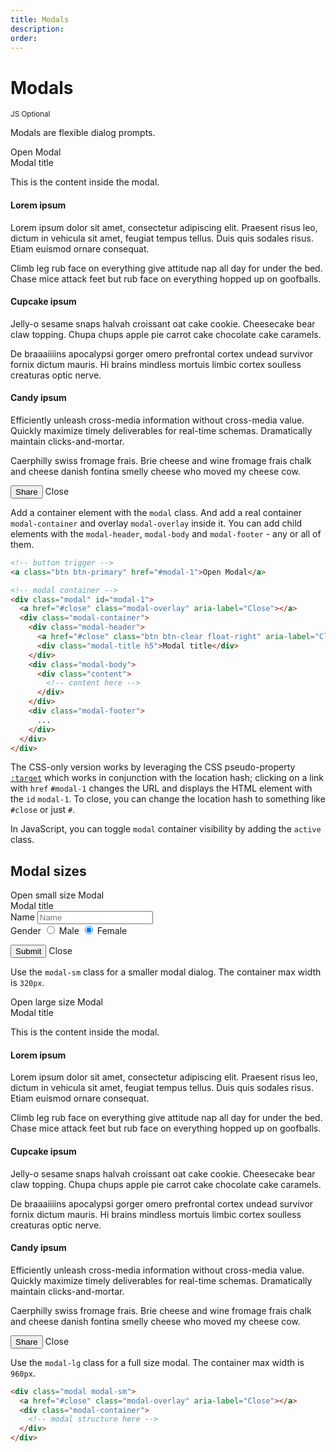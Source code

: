 ```yaml
---
title: Modals
description: 
order: 
---
```


# Modals

<small class="label label-secondary">JS Optional</small>

Modals are flexible dialog prompts.

<div class="vp-raw docs-demo columns">
  <div class="column">
    <a class="btn btn-primary" @click.prevent="$refs.modal1.classList.add('active')">Open Modal</a>
    <div class="modal" ref="modal1">
      <a class="modal-overlay" aria-label="Close" @click.prevent="$refs.modal1.classList.remove('active')"></a>
      <div class="modal-container">
        <div class="modal-header">
          <a class="btn btn-clear float-right" aria-label="Close" @click.prevent="$refs.modal1.classList.remove('active')"></a>
          <div class="modal-title h5">Modal title</div>
        </div>
        <div class="modal-body">
          <div class="content">
            <p>This is the content inside the modal.</p>
            <h4>Lorem ipsum</h4>
            <p>Lorem ipsum dolor sit amet, consectetur adipiscing elit. Praesent risus leo, dictum in vehicula sit amet, feugiat tempus tellus. Duis quis sodales risus. Etiam euismod ornare consequat.</p>
            <p>Climb leg rub face on everything give attitude nap all day for under the bed. Chase mice attack feet but rub face on everything hopped up on goofballs.</p>
            <h4>Cupcake ipsum</h4>
            <p>Jelly-o sesame snaps halvah croissant oat cake cookie. Cheesecake bear claw topping. Chupa chups apple pie carrot cake chocolate cake caramels.</p>
            <p>De braaaiiiins apocalypsi gorger omero prefrontal cortex undead survivor fornix dictum mauris. Hi brains mindless mortuis limbic cortex soulless creaturas optic nerve.</p>
            <h4>Candy ipsum</h4>
            <p>Efficiently unleash cross-media information without cross-media value. Quickly maximize timely deliverables for real-time schemas. Dramatically maintain clicks-and-mortar.</p>
            <p>Caerphilly swiss fromage frais. Brie cheese and wine fromage frais chalk and cheese danish fontina smelly cheese who moved my cheese cow.</p>
          </div>
        </div>
        <div class="modal-footer">
          <button class="btn btn-primary">Share</button>
          <a class="btn btn-link" @click.prevent="$refs.modal1.classList.remove('active')">Close</a>
        </div>
      </div>
    </div>
  </div>
</div>

Add a container element with the `modal` class. And add a real container `modal-container` and overlay `modal-overlay` inside it. You can add child elements with the `modal-header`, `modal-body` and `modal-footer` \- any or all of them.


```html
<!-- button trigger -->
<a class="btn btn-primary" href="#modal-1">Open Modal</a>

<!-- modal container -->
<div class="modal" id="modal-1">
  <a href="#close" class="modal-overlay" aria-label="Close"></a>
  <div class="modal-container">
    <div class="modal-header">
      <a href="#close" class="btn btn-clear float-right" aria-label="Close"></a>
      <div class="modal-title h5">Modal title</div>
    </div>
    <div class="modal-body">
      <div class="content">
        <!-- content here -->
      </div>
    </div>
    <div class="modal-footer">
      ...
    </div>
  </div>
</div>
```

The CSS-only version works by leveraging the CSS pseudo-property [`:target`](https://developer.mozilla.org/en-US/docs/Web/CSS/:target) which works in conjunction with the location hash; clicking on a link with `href` `#modal-1` changes the URL and displays the HTML element with the `id` `modal-1`. To close, you can change the location hash to something like `#close` or just `#`.

In JavaScript, you can toggle `modal` container visibility by adding the `active` class.

## Modal sizes

<div class="vp-raw docs-demo columns">
  <div class="column col-6 col-xs-12">
    <a class="btn btn-primary" @click.prevent="$refs.modal2.classList.add('active')">Open small size Modal</a>
    <div class="modal modal-sm" ref="modal2">
      <a class="modal-overlay" aria-label="Close" @click.prevent="$refs.modal2.classList.remove('active')"></a>
      <div class="modal-container">
        <div class="modal-header"><a class="btn btn-clear float-right" aria-label="Close" @click.prevent="$refs.modal2.classList.remove('active')"></a>
          <div class="modal-title h5">Modal title</div>
        </div>
        <div class="modal-body">
          <div class="content">
            <form>
              <div class="form-group">
                <label class="form-label" for="input-example-7">Name</label>
                <input class="form-input" id="input-example-7" type="text" placeholder="Name">
              </div>
              <div class="form-group">
                <label class="form-label">Gender</label>
                <label class="form-radio">
                  <input type="radio" name="gender"><i class="form-icon"></i> Male
                </label>
                <label class="form-radio">
                  <input type="radio" name="gender" checked=""><i class="form-icon"></i> Female
                </label>
              </div>
            </form>
          </div>
        </div>
        <div class="modal-footer">
          <button class="btn btn-primary">Submit</button>
          <a class="btn btn-link" aria-label="Close" @click.prevent="$refs.modal2.classList.remove('active')">Close</a>
        </div>
      </div>
    </div>
  </div>
</div>

Use the `modal-sm` class for a smaller modal dialog. The container max width is `320px`.

<div class="vp-raw docs-demo columns">
  <div class="column">
    <a class="btn btn-primary" @click.prevent="$refs.modal3.classList.add('active')">Open large size Modal</a>
    <div class="modal modal-lg" id="example-modal-3" ref="modal3">
      <a class="modal-overlay" aria-label="Close" @click.prevent="$refs.modal3.classList.remove('active')"></a>
      <div class="modal-container">
        <div class="modal-header"><a class="btn btn-clear float-right" aria-label="Close" @click.prevent="$refs.modal3.classList.remove('active')"></a>
          <div class="modal-title h5">Modal title</div>
        </div>
        <div class="modal-body">
          <div class="content">
            <p>This is the content inside the modal.</p>
            <h4>Lorem ipsum</h4>
            <p>Lorem ipsum dolor sit amet, consectetur adipiscing elit. Praesent risus leo, dictum in vehicula sit amet, feugiat tempus tellus. Duis quis sodales risus. Etiam euismod ornare consequat.</p>
            <p>Climb leg rub face on everything give attitude nap all day for under the bed. Chase mice attack feet but rub face on everything hopped up on goofballs.</p>
            <h4>Cupcake ipsum</h4>
            <p>Jelly-o sesame snaps halvah croissant oat cake cookie. Cheesecake bear claw topping. Chupa chups apple pie carrot cake chocolate cake caramels.</p>
            <p>De braaaiiiins apocalypsi gorger omero prefrontal cortex undead survivor fornix dictum mauris. Hi brains mindless mortuis limbic cortex soulless creaturas optic nerve.</p>
            <h4>Candy ipsum</h4>
            <p>Efficiently unleash cross-media information without cross-media value. Quickly maximize timely deliverables for real-time schemas. Dramatically maintain clicks-and-mortar.</p>
            <p>Caerphilly swiss fromage frais. Brie cheese and wine fromage frais chalk and cheese danish fontina smelly cheese who moved my cheese cow.</p>
          </div>
        </div>
        <div class="modal-footer">
          <button class="btn btn-primary">Share</button>
          <a class="btn btn-link" @click.prevent="$refs.modal3.classList.remove('active')">Close</a>
        </div>
      </div>
    </div>
  </div>
</div>

Use the `modal-lg` class for a full size modal. The container max width is `960px`.

```html
<div class="modal modal-sm">
  <a href="#close" class="modal-overlay" aria-label="Close"></a>
  <div class="modal-container">
    <!-- modal structure here -->
  </div>
</div>
```

<!-- @see https://github.com/spectre-org/spectre-docs/issues/17 -->
